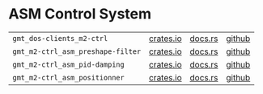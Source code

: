 # ASM Control System 

|||||
|-|-|-|-|
| `gmt_dos-clients_m2-ctrl`| [crates.io](https://crates.io/crates/gmt_dos-clients_m2-ctrl) | [docs.rs](https://docs.rs/gmt_dos-clients_m2-ctrl) | [github](https://github.com/rconan/dos-actors/tree/main/clients/m2-ctrl) |
| `gmt_m2-ctrl_asm_preshape-filter`| [crates.io](https://crates.io/crates/gmt_m2-ctrl_asm_preshape-filter) | [docs.rs](https://docs.rs/gmt_m2-ctrl_asm_preshape-filter) | [github](https://github.com/rconan/gmt-m2-ctrl/tree/master/asm/preshape-filter) |
| `gmt_m2-ctrl_asm_pid-damping`| [crates.io](https://crates.io/crates/gmt_m2-ctrl_asm_pid-damping) | [docs.rs](https://docs.rs/gmt_m2-ctrl_asm_pid-damping) | [github](https://github.com/rconan/gmt-m2-ctrl/tree/master/asm/pid-damping) |
| `gmt_m2-ctrl_asm_positionner`| [crates.io](https://crates.io/crates/gmt_m2-ctrl_asm_positionner) | [docs.rs](https://docs.rs/gmt_m2-ctrl_asm_positionner) | [github](https://github.com/rconan/gmt-m2-ctrl/tree/master/asm/positionner) |